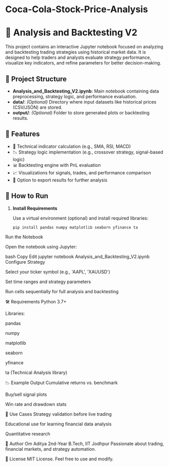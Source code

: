 # Coca-Cola-Stock-Price-Analysis
# 🧠 Analysis and Backtesting V2

This project contains an interactive Jupyter notebook focused on analyzing and backtesting trading strategies using historical market data. It is designed to help traders and analysts evaluate strategy performance, visualize key indicators, and refine parameters for better decision-making.

## 📁 Project Structure

- **Analysis_and_Backtesting_V2.ipynb**: Main notebook containing data preprocessing, strategy logic, and performance evaluation.
- **data/**: *(Optional)* Directory where input datasets like historical prices (CSV/JSON) are stored.
- **output/**: *(Optional)* Folder to store generated plots or backtesting results.

## 📌 Features

- 🧮 Technical indicator calculation (e.g., SMA, RSI, MACD)
- 📉 Strategy logic implementation (e.g., crossover strategy, signal-based logic)
- 📊 Backtesting engine with PnL evaluation
- 📈 Visualizations for signals, trades, and performance comparison
- 📂 Option to export results for further analysis

## 🚀 How to Run

1. **Install Requirements**

   Use a virtual environment (optional) and install required libraries:

   ```bash
   pip install pandas numpy matplotlib seaborn yfinance ta
Run the Notebook

Open the notebook using Jupyter:

bash
Copy
Edit
jupyter notebook Analysis_and_Backtesting_V2.ipynb
Configure Strategy

Select your ticker symbol (e.g., 'AAPL', 'XAUUSD')

Set time ranges and strategy parameters

Run cells sequentially for full analysis and backtesting

🛠️ Requirements
Python 3.7+

Libraries:

pandas

numpy

matplotlib

seaborn

yfinance

ta (Technical Analysis library)

📉 Example Output
Cumulative returns vs. benchmark

Buy/sell signal plots

Win rate and drawdown stats

📌 Use Cases
Strategy validation before live trading

Educational use for learning financial data analysis

Quantitative research

🧠 Author
Om Aditya
2nd-Year B.Tech, IIT Jodhpur
Passionate about trading, financial markets, and strategy automation.

📜 License
MIT License. Feel free to use and modify.

